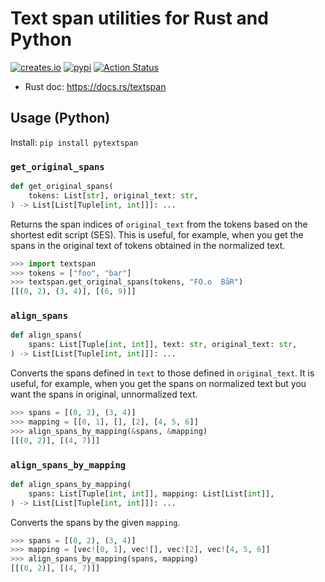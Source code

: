 # Text span utilities for Rust and Python

[![creates.io](https://img.shields.io/crates/v/textspan.svg)](https://crates.io/crates/textspan)
[![pypi](https://img.shields.io/pypi/v/pytextspan.svg)](https://pypi.org/project/pytextspan/)
[![Action Status](https://github.com/tamuhey/textspan/workflows/Test%20and%20Deploy/badge.svg)](https://github.com/tamuhey/textspan/actions)

- Rust doc: https://docs.rs/textspan


## Usage (Python)

Install: `pip install pytextspan`

### `get_original_spans`

```python
def get_original_spans(
    tokens: List[str], original_text: str,
) -> List[List[Tuple[int, int]]]: ...
```

Returns the span indices of `original_text` from the tokens based on the shortest edit script (SES).
This is useful, for example, when you get the spans in the original text of tokens obtained in the normalized text.

```python
>>> import textspan
>>> tokens = ["foo", "bar"]
>>> textspan.get_original_spans(tokens, "FO.o  BåR")
[[(0, 2), (3, 4)], [(6, 9)]]
```

### `align_spans`

```python
def align_spans(
    spans: List[Tuple[int, int]], text: str, original_text: str,
) -> List[List[Tuple[int, int]]]: ...
```

Converts the spans defined in `text` to those defined in `original_text`.
It is useful, for example, when you get the spans on normalized text but you
want the spans in original, unnormalized text.

```python
>>> spans = [(0, 2), (3, 4)]
>>> mapping = [[0, 1], [], [2], [4, 5, 6]]
>>> align_spans_by_mapping(&spans, &mapping)
[[(0, 2)], [(4, 7)]]
```

### `align_spans_by_mapping`

```Python
def align_spans_by_mapping(
    spans: List[Tuple[int, int]], mapping: List[List[int]],
) -> List[List[Tuple[int, int]]]: ...
```

Converts the spans by the given `mapping`.

```python
>>> spans = [(0, 2), (3, 4)]
>>> mapping = [vec![0, 1], vec![], vec![2], vec![4, 5, 6]]
>>> align_spans_by_mapping(spans, mapping)
[[(0, 2)], [(4, 7)]]
```
